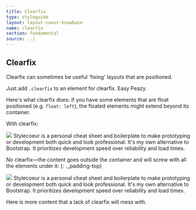 ```yaml
---
title: Clearfix
type: styleguide
layout: layout-coeur-knowbase
name: clearfix
section: fundamental
source: ../
---
```


<main markdown="1">
  
## Clearfix

Clearfix can sometimes be useful 'fixing' layouts that are positioned.

Just add `.clearfix` to an element for clearfix. Easy Peazy.

Here's what clearfix does: if you have some elements that are float positioned (e.g. `float: left`), the floated elements might extend beyond its container.

<div class="_styleguide-example" markdown="1">


With clearfix: 

<div class="_color-bg-ui clearfix _padding">
  <img class="_float-left _padding-right"
  src="https://s3-us-west-2.amazonaws.com/s.cdpn.io/14179/image.png"> 
  Stylecoeur is a personal cheat sheet and boilerplate to make prototyping or development both quick and look professional. It's my own alternative to Bootstrap. It prioritizes development speed over reliability and load times.
</div>

No clearfix—the content goes outside the container and will screw with all the elements under it: 
{: ._padding-top}

<div class="_color-bg-ui _padding">
  <img class="_float-left _padding-right"
  src="https://s3-us-west-2.amazonaws.com/s.cdpn.io/14179/image.png"> 
  Stylecoeur is a personal cheat sheet and boilerplate to make prototyping or development both quick and look professional. It's my own alternative to Bootstrap. It prioritizes development speed over reliability and load times.
</div>

Here is more content that a lack of clearfix will mess with.


</div>


</main>